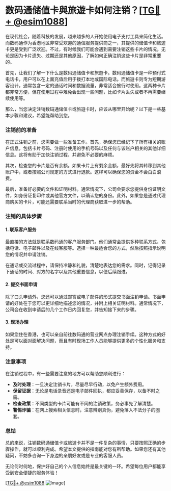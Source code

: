 # 数码通储值卡與旅遊卡如何注销？[[TG💪+ @esim1088](https://t.me/s/esim1088)]

在现代社会，随着科技的发展，越来越多的人开始使用电子支付工具来简化生活。而数码通作为香港地区非常受欢迎的通信服务提供商之一，其提供的储值卡和旅遊卡更是受到广泛欢迎。不过，有时候我们可能会遇到需要注销这些卡片的情况。无论是因为卡片遗失、过期还是其他原因，了解如何正确注销这些卡片是非常重要的。

首先，让我们了解一下什么是数码通储值卡和旅遊卡。数码通储值卡是一种预付式电话卡，用户可以在上面充值后用于拨打本地或国际电话。而旅遊卡则专为短期游客设计，通常包含一定的通话时间和数据流量，非常适合旅行时使用。这两种卡片都非常方便，但在使用过程中难免会出现一些问题，比如卡片丢失或者不再需要继续使用等。

那么，当您决定注销数码通储值卡或旅遊卡时，应该从哪里开始呢？以下是一些基本步骤和建议，希望能帮助到您。

### 注销前的准备

在正式注销之前，您需要做一些准备工作。首先，确保您已经记下了所有相关的账户信息，包括卡片号码、注册时使用的手机号码以及任何与该账户相关的其他详细信息。这将有助于加快注销过程，并避免不必要的麻烦。

其次，检查您的卡片是否有余额。如果卡片上有剩余金额，最好先将其转移到其他账户中，或者按照公司规定的方式进行退款。这样可以确保您的资金不会白白浪费。

最后，准备好必要的文件和证明材料。通常情况下，公司会要求您提供身份证明文件，如身份证复印件或其他官方文件，以确认您的身份。此外，如果您是通过代理商购买的卡片，可能还需要联系当时的代理商获取进一步的帮助。

### 注销的具体步骤

#### 1. 联系客户服务

最直接的方法就是联系数码通的客户服务部门。他们通常会提供多种联系方式，包括电话、电子邮件以及在线客服等。选择一种最适合您的方式，然后按照指示说明您的情况并申请注销。

在通话或交流过程中，请保持冷静和礼貌，清楚地表达您的需求。同时，记得记录下通话的时间、对方的名字以及其他重要信息，以便后续跟进。

#### 2. 提交书面申请

除了口头申请外，您还可以通过邮寄或电子邮件的形式提交书面注销申请。书面申请的好处在于您可以更详细地描述您的情况，并附上相关证明材料。通常情况下，公司会在收到申请后的几个工作日内回复您，并告知接下来的步骤。

#### 3. 现场办理

如果您住在香港，也可以亲自前往数码通的营业网点办理注销手续。这种方式的好处是可以面对面解决问题，而且有时现场工作人员能够提供更多的个性化服务和支持。

### 注意事项

在注销过程中，有一些需要注意的地方可以帮助您顺利进行：

- **及时处理**：一旦决定注销卡片，尽量尽早行动，以免产生额外费用。
- **保留证据**：无论是电话录音还是电子邮件回执，都应妥善保存，以备不时之需。
- **检查政策**：不同类型的卡片可能有不同的注销政策，务必事先了解清楚。
- **警惕诈骗**：在网上搜索相关信息时，注意辨别真伪，避免落入不法分子的圈套。

### 总结

总的来说，注销数码通储值卡或旅遊卡并不是一件复杂的事情，只要按照正确的步骤操作，就可以顺利完成。希望本文提供的指南能对您有所帮助。如果您还有其他疑问，不妨多咨询一下身边的亲朋好友或是专业的客服人员。

无论何时何地，保护好自己的个人信息始终是最关键的一环。希望每位用户都能享受到安全便捷的服务体验！

[[TG💪+ @esim1088](https://t.me/s/esim1088) ![Image](https://i.postimg.cc/4NQfJmqS/Snipaste-2025-05-13-00-14-12.png)]